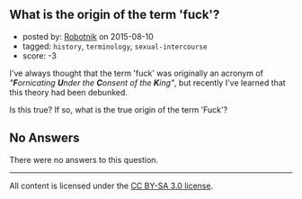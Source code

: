 ## What is the origin of the term 'fuck'?

- posted by: [Robotnik](https://stackexchange.com/users/919989/robotnik) on 2015-08-10
- tagged: `history`, `terminology`, `sexual-intercourse`
- score: -3

I've always thought that the term 'fuck' was originally an acronym of *"**F**ornicating **U**nder the **C**onsent of the **K**ing"*, but recently I've learned that this theory had been debunked.

Is this true? If so, what is the true origin of the term 'Fuck'?

## No Answers

There were no answers to this question.


---

All content is licensed under the [CC BY-SA 3.0 license](https://creativecommons.org/licenses/by-sa/3.0/).
